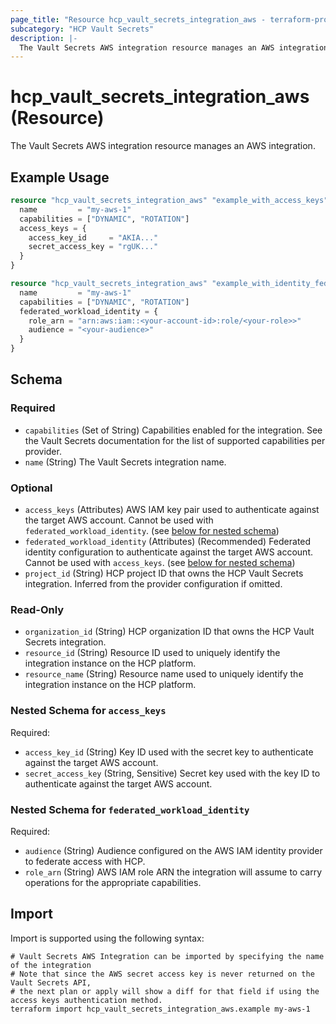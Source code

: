 ```yaml
---
page_title: "Resource hcp_vault_secrets_integration_aws - terraform-provider-hcp"
subcategory: "HCP Vault Secrets"
description: |-
  The Vault Secrets AWS integration resource manages an AWS integration.
---
```


# hcp_vault_secrets_integration_aws (Resource)

The Vault Secrets AWS integration resource manages an AWS integration.

## Example Usage

```terraform
resource "hcp_vault_secrets_integration_aws" "example_with_access_keys" {
  name         = "my-aws-1"
  capabilities = ["DYNAMIC", "ROTATION"]
  access_keys = {
    access_key_id     = "AKIA..."
    secret_access_key = "rgUK..."
  }
}

resource "hcp_vault_secrets_integration_aws" "example_with_identity_federation" {
  name         = "my-aws-1"
  capabilities = ["DYNAMIC", "ROTATION"]
  federated_workload_identity = {
    role_arn = "arn:aws:iam::<your-account-id>:role/<your-role>>"
    audience = "<your-audience>"
  }
}
```

<!-- schema generated by tfplugindocs -->
## Schema

### Required

- `capabilities` (Set of String) Capabilities enabled for the integration. See the Vault Secrets documentation for the list of supported capabilities per provider.
- `name` (String) The Vault Secrets integration name.

### Optional

- `access_keys` (Attributes) AWS IAM key pair used to authenticate against the target AWS account. Cannot be used with `federated_workload_identity`. (see [below for nested schema](#nestedatt--access_keys))
- `federated_workload_identity` (Attributes) (Recommended) Federated identity configuration to authenticate against the target AWS account. Cannot be used with `access_keys`. (see [below for nested schema](#nestedatt--federated_workload_identity))
- `project_id` (String) HCP project ID that owns the HCP Vault Secrets integration. Inferred from the provider configuration if omitted.

### Read-Only

- `organization_id` (String) HCP organization ID that owns the HCP Vault Secrets integration.
- `resource_id` (String) Resource ID used to uniquely identify the integration instance on the HCP platform.
- `resource_name` (String) Resource name used to uniquely identify the integration instance on the HCP platform.

<a id="nestedatt--access_keys"></a>
### Nested Schema for `access_keys`

Required:

- `access_key_id` (String) Key ID used with the secret key to authenticate against the target AWS account.
- `secret_access_key` (String, Sensitive) Secret key used with the key ID to authenticate against the target AWS account.


<a id="nestedatt--federated_workload_identity"></a>
### Nested Schema for `federated_workload_identity`

Required:

- `audience` (String) Audience configured on the AWS IAM identity provider to federate access with HCP.
- `role_arn` (String) AWS IAM role ARN the integration will assume to carry operations for the appropriate capabilities.

## Import

Import is supported using the following syntax:

```shell
# Vault Secrets AWS Integration can be imported by specifying the name of the integration
# Note that since the AWS secret access key is never returned on the Vault Secrets API,
# the next plan or apply will show a diff for that field if using the access keys authentication method.
terraform import hcp_vault_secrets_integration_aws.example my-aws-1
```
